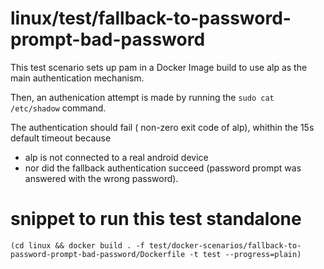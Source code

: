 # linux/test/fallback-to-password-prompt-bad-password

This test scenario sets up pam in a Docker Image build to use alp as the main authentication
mechanism.

Then, an authenication attempt is made by running the `sudo cat /etc/shadow` command.

The authentication should fail ( non-zero exit code of alp), whithin the 15s default timeout because
- alp is not connected to a real android device
- nor did the fallback authentication succeed (password prompt was answered with the wrong password).

# snippet to run this test standalone
```
(cd linux && docker build . -f test/docker-scenarios/fallback-to-password-prompt-bad-password/Dockerfile -t test --progress=plain)
```